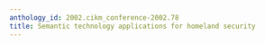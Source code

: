 ```yaml
---
anthology_id: 2002.cikm_conference-2002.78
title: Semantic technology applications for homeland security
---
```

